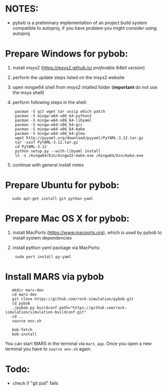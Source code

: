 # NOTES:

  - pybob is a preliminary implementation of an project build system compatible
     to autoproj, if you have problem you might consider using autoproj

# Prepare Windows for pybob:

  1. install msys2 (https://msys2.github.io/ *preferable 64bit version*)
  2. perform the update steps listed on the msys2 website
  3. open mingw64 shell from msys2 intalled folder
     (**important** do not use the msys shell)
  4. perform following steps in the shell:

          pacman -S git wget tar unzip which patch
          pacman -S mingw-w64-x86_64-python2
          pacman -S mingw-w64-x86_64-libyaml
          pacman -S mingw-w64-x86_64-gcc
          pacman -S mingw-w64-x86_64-make
          pacman -S mingw-w64-x86_64-glew
          wget http://pyyaml.org/download/pyyaml/PyYAML-3.12.tar.gz
          tar -xzvf PyYAML-3.12.tar.gz
          cd PyYAML-3.12
          python setup.py --with-libyaml install
          ln -s /mingw64/bin/mingw32-make.exe /mingw64/bin/make.exe

  5. continue with general install notes

# Prepare Ubuntu for pybob:

       sudo apt-get install git python-yaml

# Prepare Mac OS X for pybob:

  1. install MacPorts (https://www.macports.org), which is used by pybob to install system dependencies
  2. install python yaml package via MacPorts:
  
          sudo port install py-yaml

# Install MARS via pybob

       mkdir mars-dev
       cd mars-dev
       git clone https://github.com/rock-simulation/pybob.git
       cd pybob
       ./pybob.py buildconf path="https://github.com/rock-simulation/simulation-buildconf.git"
       cd ..
       source env.sh

       bob-fetch
       bob-install

  You can start MARS in the terminal via `mars_app`.
  Once you open a new terminal you have to `source env.sh` again.
  
# Todo:
  - check if "git pull" fails
